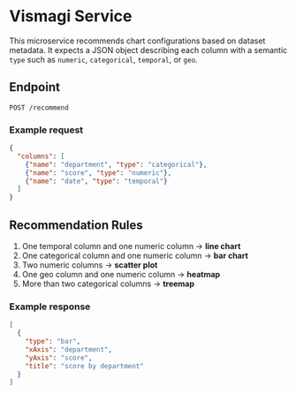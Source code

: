 # Vismagi Service

This microservice recommends chart configurations based on dataset metadata. It
expects a JSON object describing each column with a semantic `type` such as
`numeric`, `categorical`, `temporal`, or `geo`.

## Endpoint

`POST /recommend`

### Example request
```json
{
  "columns": [
    {"name": "department", "type": "categorical"},
    {"name": "score", "type": "numeric"},
    {"name": "date", "type": "temporal"}
  ]
}
```

## Recommendation Rules
1. One temporal column and one numeric column → **line chart**
2. One categorical column and one numeric column → **bar chart**
3. Two numeric columns → **scatter plot**
4. One geo column and one numeric column → **heatmap**
5. More than two categorical columns → **treemap**

### Example response
```json
[
  {
    "type": "bar",
    "xAxis": "department",
    "yAxis": "score",
    "title": "score by department"
  }
]
```
